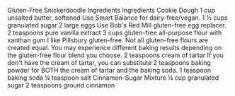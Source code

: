 Gluten-Free Snickerdoodle Ingredients
Ingredients
Cookie Dough
1 cup unsalted butter, softened Use Smart Balance for dairy-free/vegan.
1 ½ cups granulated sugar
2 large eggs Use Bob's Red Mill gluten-free egg replacer.
2 teaspoons pure vanilla extract
3 cups gluten-free all-purpose flour with xanthan gum I like Pillsbury gluten-free. Not all gluten-free flours are created equal. You may experience different baking results depending on the gluten-free flour blend you choose.
2 teaspoons cream of tartar If you don't have the cream of tartar, you can substitute 2 teaspoons baking powder for BOTH the cream of tartar and the baking soda.
1 teaspoon baking soda
¼ teaspoon salt
Cinnamon-Sugar Mixture
¼ cup granulated sugar
2 teaspoons ground cinnamon
